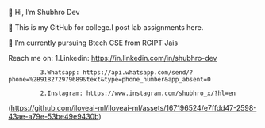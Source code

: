 👋 Hi, I’m Shubhro Dev

👀 This is my GitHub for college.I post lab assignments here.


🌱 I’m currently pursuing Btech CSE from RGIPT Jais

Reach me on: 1.Linkedin: https://in.linkedin.com/in/shubhro-dev

             3.Whatsapp: https://api.whatsapp.com/send/?phone=%2B918272979689&text&type=phone_number&app_absent=0
             
             2.Instagram: https://www.instagram.com/shubhro_x/?hl=en




(https://github.com/iloveai-ml/iloveai-ml/assets/167196524/e7ffdd47-2598-43ae-a79e-53be49e9430b)


<!---
iloveai-ml/iloveai-ml is a ✨ special ✨ repository because its `README.md` (this file) appears on your GitHub profile.
You can click the Preview link to take a look at your changes.
--->
